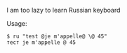 I am too lazy to learn Russian keyboard

Usage:

```
$ ru "test @je m'appelle@ \@ 45"
тест je m'appelle @ 45

```
